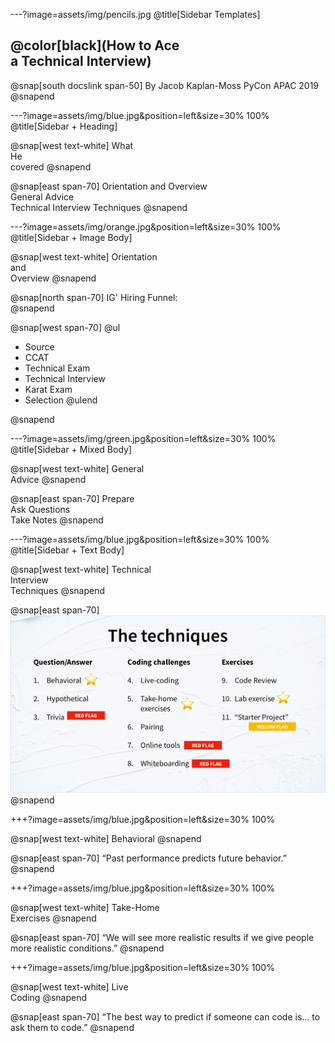 ---?image=assets/img/pencils.jpg
@title[Sidebar Templates]

## @color[black](How to Ace<br>a Technical Interview)

@snap[south docslink span-50]
By Jacob Kaplan-Moss
PyCon APAC 2019
@snapend


---?image=assets/img/blue.jpg&position=left&size=30% 100%
@title[Sidebar + Heading]

@snap[west text-white]
What<br>He<br>covered
@snapend

@snap[east span-70]
Orientation and Overview<br>
General Advice<br>
Technical Interview Techniques
@snapend


---?image=assets/img/orange.jpg&position=left&size=30% 100%
@title[Sidebar + Image Body]

@snap[west text-white]
Orientation<br>and<br>Overview
@snapend

@snap[north span-70]
IG' Hiring Funnel:<br>
@snapend

@snap[west span-70]
@ul
- Source
- CCAT
- Technical Exam
- Technical Interview
- Karat Exam
- Selection
@ulend

@snapend


---?image=assets/img/green.jpg&position=left&size=30% 100%
@title[Sidebar + Mixed Body]

@snap[west text-white]
General<br>Advice
@snapend

@snap[east span-70]
Prepare<br>
Ask Questions<br>
Take Notes
@snapend

---?image=assets/img/blue.jpg&position=left&size=30% 100%
@title[Sidebar + Text Body]

@snap[west text-white]
Technical<br>Interview<br>Techniques
@snapend

@snap[east span-70]
![Techniques](assets/img/techniques.png)
@snapend

+++?image=assets/img/blue.jpg&position=left&size=30% 100%

@snap[west text-white]
Behavioral
@snapend

@snap[east span-70]
“Past performance predicts future behavior.”
@snapend

+++?image=assets/img/blue.jpg&position=left&size=30% 100%

@snap[west text-white]
Take-Home<br>Exercises
@snapend

@snap[east span-70]
“We will see more realistic results if we give people more realistic conditions.”
@snapend

+++?image=assets/img/blue.jpg&position=left&size=30% 100%

@snap[west text-white]
Live<br>Coding
@snapend

@snap[east span-70]
“The best way to predict if someone can code is… to ask them to code.”
@snapend
